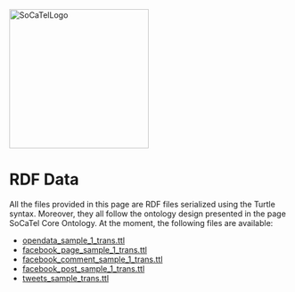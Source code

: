 <img src="https://platform.socatel.eu/images/socatel-logo.png" alt="SoCaTelLogo" width="250" />

# **RDF Data**

All the files provided in this page are RDF files serialized using the Turtle syntax. Moreover, they all follow the ontology design presented in the page SoCaTel Core Ontology. At the moment, the following files are available:

-   [opendata_sample_1_trans.ttl](resources/opendata_sample_1_trans.ttl)
-   [facebook_page_sample_1_trans.ttl](resources/facebook_page_sample_1_trans.ttl)
-   [facebook_comment_sample_1_trans.ttl](resources/facebook_comment_sample_1_trans.ttl)
-   [facebook_post_sample_1_trans.ttl](resources/facebook_post_sample_1_trans.ttl)
-   [tweets_sample_trans.ttl](resources/tweets_sample_trans.ttl)
